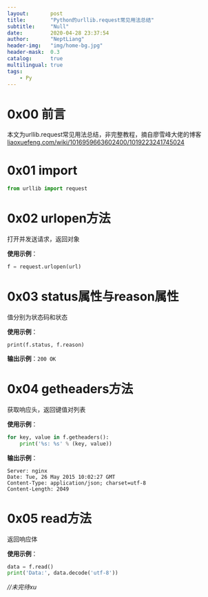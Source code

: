 ```yaml
---
layout:       post
title:        "Python的urllib.request常见用法总结"
subtitle:     "Null"
date:         2020-04-28 23:37:54
author:       "NeptLiang"
header-img:   "img/home-bg.jpg"
header-mask:  0.3
catalog:      true
multilingual: true
tags:
    - Py
---
```



# 0x00 前言

本文为urllib.request常见用法总结，非完整教程，摘自廖雪峰大佬的博客[liaoxuefeng.com/wiki/1016959663602400/1019223241745024](https://www.liaoxuefeng.com/wiki/1016959663602400/1019223241745024)

# 0x01 import

```py
from urllib import request
```

# 0x02 urlopen方法

打开并发送请求，返回对象

**使用示例**：
```py
f = request.urlopen(url)
```

# 0x03 status属性与reason属性

值分别为状态码和状态

**使用示例**：
```
print(f.status, f.reason)
```

**输出示例**：```200 OK```

# 0x04 getheaders方法

获取响应头，返回键值对列表

**使用示例**：
```py
for key, value in f.getheaders():
    print('%s: %s' % (key, value))
```

**输出示例**：
```
Server: nginx
Date: Tue, 26 May 2015 10:02:27 GMT
Content-Type: application/json; charset=utf-8
Content-Length: 2049
```

# 0x05 read方法

返回响应体

**使用示例**：
```py
data = f.read()
print('Data:', data.decode('utf-8'))
```


_//未完待xu_
